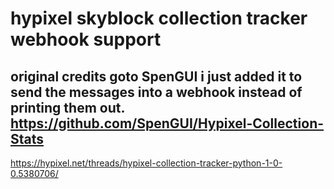 # hypixel skyblock collection tracker webhook support
original credits goto SpenGUI i just added it to send the messages into a webhook instead of printing them out.
https://github.com/SpenGUI/Hypixel-Collection-Stats
 -------------------------------------------------------------------------------------------------
https://hypixel.net/threads/hypixel-collection-tracker-python-1-0-0.5380706/
